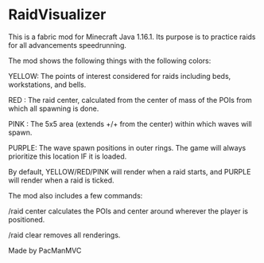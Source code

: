 # RaidVisualizer

This is a fabric mod for Minecraft Java 1.16.1. Its purpose is to practice raids for all advancements speedrunning.

The mod shows the following things with the following colors:

YELLOW: The points of interest considered for raids including beds, workstations, and bells.

RED : The raid center, calculated from the center of mass of the POIs from which all spawning is done.

PINK : The 5x5 area (extends +/+ from the center) within which waves will spawn.

PURPLE: The wave spawn positions in outer rings. The game will always prioritize this location IF it is loaded.

By default, YELLOW/RED/PINK will render when a raid starts, and PURPLE will render when a raid is ticked.

The mod also includes a few commands:

/raid center <ServerPlayerEntity> calculates the POIs and center around wherever the player is positioned.

/raid clear removes all renderings.

Made by PacManMVC